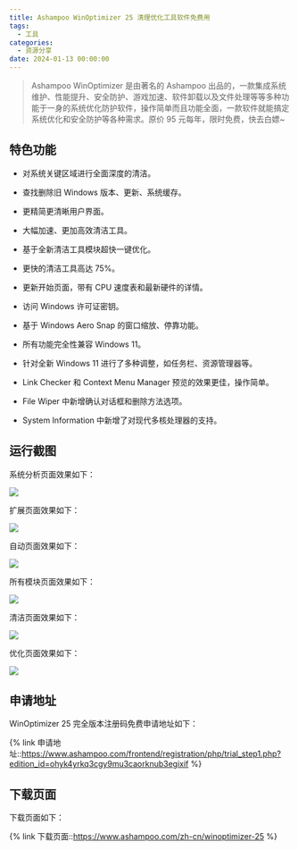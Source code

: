 ```yaml
---
title: Ashampoo WinOptimizer 25 清理优化工具软件免费用
tags:
  - 工具
categories:
  - 资源分享
date: 2024-01-13 00:00:00
---
```


> Ashampoo WinOptimizer 是由著名的 Ashampoo 出品的，一款集成系统维护、性能提升、安全防护、游戏加速、软件卸载以及文件处理等等多种功能于一身的系统优化防护软件，操作简单而且功能全面，一款软件就能搞定系统优化和安全防护等各种需求。原价 95 元每年，限时免费，快去白嫖~

<!-- more -->

## 特色功能

* 对系统关键区域进行全面深度的清洁。

* 查找删除旧 Windows 版本、更新、系统缓存。

* 更精简更清晰用户界面。

* 大幅加速、更加高效清洁工具。

* 基于全新清洁工具模块超快一键优化。

* 更快的清洁工具高达 75%。

* 更新开始页面，带有 CPU 速度表和最新硬件的详情。

* 访问 Windows 许可证密钥。

* 基于 Windows Aero Snap 的窗口缩放、停靠功能。

* 所有功能完全性兼容 Windows 11。

* 针对全新 Windows 11 进行了多种调整，如任务栏、资源管理器等。

* Link Checker 和 Context Menu Manager 预览的效果更佳，操作简单。

* File Wiper 中新增确认对话框和删除方法选项。

* System Information 中新增了对现代多核处理器的支持。

## 运行截图

系统分析页面效果如下：

![](https://cdn.dusays.com/2024/01/666-1.jpg)

扩展页面效果如下：

![](https://cdn.dusays.com/2024/01/666-2.jpg)

自动页面效果如下：

![](https://cdn.dusays.com/2024/01/666-3.jpg)

所有模块页面效果如下：

![](https://cdn.dusays.com/2024/01/666-4.jpg)

清洁页面效果如下：

![](https://cdn.dusays.com/2024/01/666-5.jpg)

优化页面效果如下：

![](https://cdn.dusays.com/2024/01/666-6.jpg)

## 申请地址

WinOptimizer 25 完全版本注册码免费申请地址如下：

{% link 申请地址::https://www.ashampoo.com/frontend/registration/php/trial_step1.php?edition_id=ohyk4yrkq3cgy9mu3caorknub3egixif %}

## 下载页面

下载页面如下：

{% link 下载页面::https://www.ashampoo.com/zh-cn/winoptimizer-25 %}